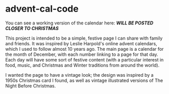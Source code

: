 # advent-cal-code

You can see a working version of the calendar here: ***WILL BE POSTED CLOSER TO CHRISTMAS***

This project is intended to be a simple, festive page I can share with family and friends. It was inspired by Leslie Harpold's online advent calendars, which I used to follow almost 10 years ago. The main page is a calendar for the month of December, with each number linking to a page for that day. Each day will have some sort of festive content (with a particular interest in food, music, and Christmas and Winter traditions from around the world). 

I wanted the page to have a vintage look; the design was inspired by a 1950s Christmas card I found, as well as vintage illustrated versions of The Night Before Christmas.

